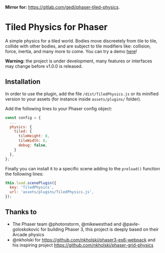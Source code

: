 **Mirror for:** https://gitlab.com/gedl/phaser-tiled-physics.

# Tiled Physics for Phaser
A simple physics for a tiled world. Bodies move discreetely from tile to tile,
collide with other bodies, and are subject to tile modifiers like: collision,
force, inertia, and many more to come. 
You can try a demo [here](https://gedl.gitlab.io/phaser-tiled-physics/)!

**Warning:** the project is under development, many features or interfaces may 
change before v1.0.0 is released.

## Installation
In order to use the plugin, add the file `/dist/TiledPhysics.js` or its minified
version to your assets (for instance inside `assets/plugins/` folder).

Add the following lines to your Phaser config object:

```js
const config = {
  ...
  physics: {
    tiled: {
      tileHeight: 8,
      tileWidth: 8,
      debug: false,
    }
  },
};
```

Finally you can install it to a specific scene adding to the ```preload()```
function the following lines:
```js
this.load.scenePlugin({
  key: 'TiledPhysics',
  url: 'assets/plugins/TiledPhysics.js',
});
```

## Thanks to
- The Phaser team @photonstorm, @mikewesthad and @pavle-goloskokovic for building 
  Phaser 3, this project is deeply based on their Arcade physics
- @nkholski for https://github.com/nkholski/phaser3-es6-webpack and his inspiring 
  project https://github.com/nkholski/phaser-grid-physics
